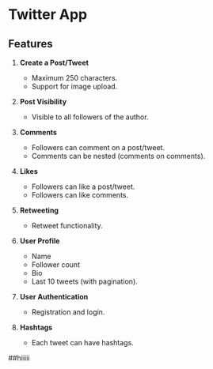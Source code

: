 # Twitter App

## Features

1. **Create a Post/Tweet**
   - Maximum 250 characters.
   - Support for image upload.

2. **Post Visibility**
   - Visible to all followers of the author.

3. **Comments**
   - Followers can comment on a post/tweet.
   - Comments can be nested (comments on comments).

4. **Likes**
   - Followers can like a post/tweet.
   - Followers can like comments.

5. **Retweeting**
   - Retweet functionality.

6. **User Profile**
   - Name
   - Follower count
   - Bio
   - Last 10 tweets (with pagination).

7. **User Authentication**
   - Registration and login.

8. **Hashtags**
   - Each tweet can have hashtags.

##hiiiii